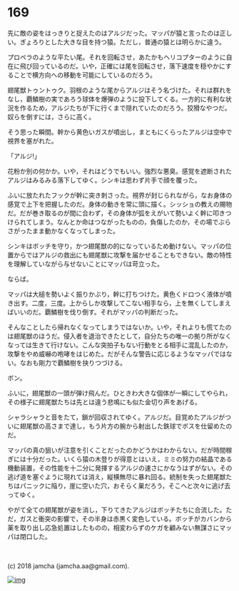 # 169

先に敵の姿をはっきりと捉えたのはアルジだった。マッパが猿と言ったのは正しい。ぎょろりとした大きな目を持つ猿。ただし，普通の猿とは明らかに違う。  

プロペラのような平たい尾。それを回転させ，あたかもヘリコプターのように自在に飛び回っているのだ。いや，正確には尾を回転させ，落下速度を穏やかにすることで横方向への移動を可能にしているのだろう。  

翅尾獣トゥントゥク。羽根のような尾からアルジはそう名づけた。それは群れをなし，覇鱗樹の実であろう球体を爆弾のように投下してくる。一方的に有利な状況を作るため，アルジたちが下に行くまで隠れていたのだろう。狡猾なやつだ。奴らを倒すには，さらに高く。  

そう思った瞬間。幹から黄色いガスが噴出し，まともにくらったアルジは空中で視界を塞がれた。  

「アルジ!」  

花粉か別の何かか。いや，それはどうでもいい。強烈な悪臭。感覚を遮断されたアルジはみるみる落下してゆく。シンキは思わず片手で顔を覆った。  

ふいに放たれたフックが幹に突き刺さった。視界が封じられながら，なお身体の感覚で上下を把握したのだ。身体の動きを常に頭に描く。シッショの教えの賜物だ。だが巻き取るのが間に合わず，その身体が弧をえがいて勢いよく幹に叩きつけられてしまう。なんとか命はつながったものの，負傷したのか，その場でぶらさがったまま動かなくなってしまった。  

シンキはボッチを守り，かつ翅尾獣の的になっているため動けない。マッパの位置からではアルジの救出にも翅尾獣に攻撃を届かせることもできない。敵の特性を理解していながら与せないことにマッパは苛立った。  

ならば。  

マッパは大槌を勢いよく振りかぶり，幹に打ちつけた。黄色くドロつく液体が噴き出す。二度，三度。上からしか攻撃してこない相手なら，上を無くしてしまえばいいのだ。覇鱗樹を伐り倒す。それがマッパの判断だった。  

そんなことしたら帰れなくなってしまうではないか。いや，それよりも慌てたのは翅尾獣のほうだ。侵入者を退治できたとして，自分たちの唯一の拠り所がなくなっては生きて行けない。こんな突拍子もない行動をとる相手に混乱したのか，攻撃をやめ威嚇の咆哮をはじめた。だがそんな警告に応じるようなマッパではない。なおも剛力で覇鱗樹を抉りつづける。  

ボン。  

ふいに，翅尾獣の一頭が弾け飛んだ。ひときわ大きな個体が一瞬にしてやられ，その様子に翅尾獣たちは先とは違う悲鳴にも似た金切り声をあげる。  

シャラシャラと音をたて，鎖が回収されてゆく。アルジだ。目覚めたアルジがついに翅尾獣の高さまで達し，もう片方の腕から射出した鉄球でボスを仕留めたのだ。  

マッパの真の狙いが注意を引くことだったのかどうかはわからない。だが時間稼ぎには十分だった。いくら猿の木登りが得意とはいえ，ミミの努力の結晶である機動装置，その性能を十二分に発揮するアルジの速さにかなうはずがない。その逃げ道を塞ぐように現れては消え，縦横無尽に暴れ回る。統制を失った翅尾獣たちはパニックに陥り，崖に空いた穴，おそらく巣だろう，そこへと次々に逃げ去ってゆく。  

やがて全ての翅尾獣が姿を消し，下りてきたアルジはボッチたちに合流した。ただ，ガスと衝突の影響で，その半身は赤黒く変色している。ボッチがカバンから薬を取り出し応急処置はしたものの，相変わらずのケガを顧みない無謀さにマッパは閉口した。  

<br>  
<br>  
(c) 2018 jamcha (jamcha.aa@gmail.com).  

[![img](http://i.creativecommons.org/l/by-nc-sa/4.0/88x31.png)](http://creativecommons.org/licenses/by-nc-sa/4.0/deed)
